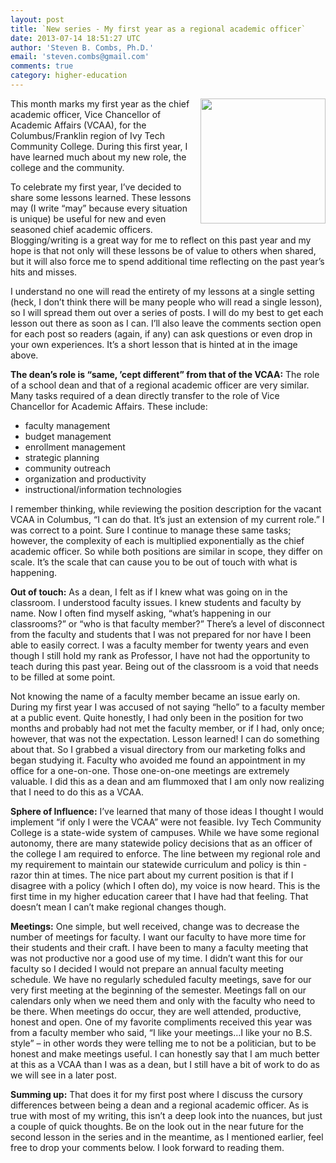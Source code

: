 ```yaml
---
layout: post
title: `New series - My first year as a regional academic officer`
date: 2013-07-14 18:51:27 UTC
author: 'Steven B. Combs, Ph.D.'
email: 'steven.combs@gmail.com'
comments: true
category: higher-education
---
```


<img style="margin-left: 10px; margin-bottom: 10px;" src="http://2.bp.blogspot.com/-X1gYurcLgJc/UeLnhOCKIMI/AAAAAAABKX0/5ZP9sLTNbQQ/s200/Dean+-vs-+RAO.png" align="right" width="200" />This month marks my first year as the chief academic officer, Vice Chancellor of Academic Affairs (VCAA), for the Columbus/Franklin region of Ivy Tech Community College. During this first year, I have learned much about my new role, the college and the community.

To celebrate my first year, I’ve decided to share some lessons learned. These lessons may (I write “may” because every situation is unique) be useful for new and even seasoned chief academic officers. Blogging/writing is a great way for me to reflect on this past year and my hope is that not only will these lessons be of value to others when shared, but it will also force me to spend additional time reflecting on the past year’s hits and misses.

I understand no one will read the entirety of my lessons at a single setting (heck, I don’t think there will be many people who will read a single lesson), so I will spread them out over a series of posts. I will do my best to get each lesson out there as soon as I can. I’ll also leave the comments section open for each post so readers (again, if any) can ask questions or even drop in your own experiences. It’s a short lesson that is hinted at in the image above.

**The dean’s role is “same, ’cept different” from that of the VCAA:**
The role of a school dean and that of a regional academic officer are very similar. Many tasks required of a dean directly transfer to the role of Vice Chancellor for Academic Affairs. These include:

* faculty management
* budget management
* enrollment management
* strategic planning
* community outreach
* organization and productivity
* instructional/information technologies

I remember thinking, while reviewing the position description for the vacant VCAA in Columbus, “I can do that. It’s just an extension of my current role.” I was correct to a point. Sure I continue to manage these same tasks; however, the complexity of each is multiplied exponentially as the chief academic officer. So while both positions are similar in scope, they differ on scale. It’s the scale that can cause you to be out of touch with what is happening.

**Out of touch:**
As a dean, I felt as if I knew what was going on in the classroom. I understood faculty issues. I knew students and faculty by name. Now I often find myself asking, “what’s happening in our classrooms?” or “who is that faculty member?” There’s a level of disconnect from the faculty and students that I was not prepared for nor have I been able to easily correct. I was a faculty member for twenty years and even though I still hold my rank as Professor, I have not had the opportunity to teach during this past year. Being out of the classroom is a void that needs to be filled at some point.

Not knowing the name of a faculty member became an issue early on. During my first year I was accused of not saying “hello” to a faculty member at a public event. Quite honestly, I had only been in the position for two months and probably had not met the faculty member, or if I had, only once; however, that was not the expectation. Lesson learned! I can do something about that. So I grabbed a visual directory from our marketing folks and began studying it. Faculty who avoided me found an appointment in my office for a one-on-one. Those one-on-one meetings are extremely valuable. I did this as a dean and am flummoxed that I am only now realizing that I need to do this as a VCAA.

**Sphere of Influence:**
I’ve learned that many of those ideas I thought I would implement “if only I were the VCAA” were not feasible. Ivy Tech Community College is a state-wide system of campuses. While we have some regional autonomy, there are many statewide policy decisions that as an officer of the college I am required to enforce. The line between my regional role and my requirement to maintain our statewide curriculum and policy is thin - razor thin at times. The nice part about my current position is that if I disagree with a policy (which I often do), my voice is now heard. This is the first time in my higher education career that I have had that feeling. That doesn’t mean I can’t make regional changes though.

**Meetings:**
One simple, but well received, change was to decrease the number of meetings for faculty. I want our faculty to have more time for their students and their craft. I have been to many a faculty meeting that was not productive nor a good use of my time. I didn’t want this for our faculty so I decided I would not prepare an annual faculty meeting schedule. We have no regularly scheduled faculty meetings, save for our very first meeting at the beginning of the semester. Meetings fall on our calendars only when we need them and only with the faculty who need to be there. When meetings do occur, they are well attended, productive, honest and open. One of my favorite compliments received this year was from a faculty member who said, “I like your meetings…I like your no B.S. style” – in other words they were telling me to not be a politician, but to be honest and make meetings useful. I can honestly say that I am much better at this as a VCAA than I was as a dean, but I still have a bit of work to do as we will see in a later post.

**Summing up:**
That does it for my first post where I discuss the cursory differences between being a dean and a regional academic officer. As is true with most of my writing, this isn’t a deep look into the nuances, but just a couple of quick thoughts. Be on the look out in the near future for the second lesson in the series and in the meantime, as I mentioned earlier, feel free to drop your comments below. I look forward to reading them.
